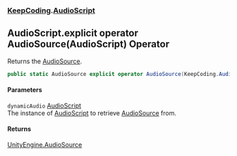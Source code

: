 ### [KeepCoding](KeepCoding.md 'KeepCoding').[AudioScript](KeepCoding_AudioScript.md 'KeepCoding.AudioScript')
## AudioScript.explicit operator AudioSource(AudioScript) Operator
Returns the [AudioSource](KeepCoding_AudioScript_AudioSource.md 'KeepCoding.AudioScript.AudioSource').  
```csharp
public static AudioSource explicit operator AudioSource(KeepCoding.AudioScript dynamicAudio);
```
#### Parameters
<a name='KeepCoding_AudioScript_op_ExplicitAudioSource(KeepCoding_AudioScript)_dynamicAudio'></a>
`dynamicAudio` [AudioScript](KeepCoding_AudioScript.md 'KeepCoding.AudioScript')  
The instance of [AudioScript](KeepCoding_AudioScript.md 'KeepCoding.AudioScript') to retrieve [AudioSource](KeepCoding_AudioScript_AudioSource.md 'KeepCoding.AudioScript.AudioSource') from.
  
#### Returns
[UnityEngine.AudioSource](https://docs.microsoft.com/en-us/dotnet/api/UnityEngine.AudioSource 'UnityEngine.AudioSource')  
